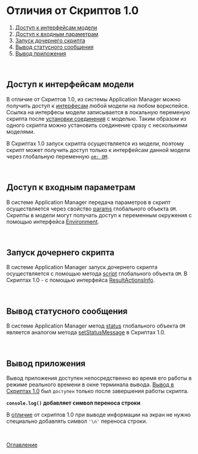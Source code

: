# Отличия от Скриптов 1.0

1. [Доступ к интерфейсам модели](#modelAccess)
1. [Доступ к входным параметрам](#inputParams)
1. [Запуск дочернего скрипта](#runScript)
1. [Вывод статусного сообщения](#status)
1. [Вывод приложения](#asyncOutput)

&nbsp;

## Доступ к интерфейсам модели<a name="modelAccess"></a>

В отличие от Скриптов 1.0, из системы Application Manager можно получить доступ к [интерфесам](./API/om.md) любой модели на любом воркспейсе. Ссылка на интерфесы модели записывается в локальную переменую скрипта после [установки соединения](./API/API.md#modelConnect) с моделью. Таким образом из одного скрипта можно установить соединение сразу с несколькими моделями.

В Скриптах 1.0 запуск скрипта осуществляется из модели, поэтому скрипт может получить доступ только к интерфейсам данной модели через глобальную переменную [`om: OM`](https://github.com/optimacros/scripts_documentation/blob/main/appendix/constraints.md#singleModel).

&nbsp;

## Доступ к входным параметрам<a name="inputParams"></a>

В системе Application Manager передача параметров в скрипт осуществляется через свойство [params](./API/API.md#inputParams) глобального объекта `OM`. Скрипты в модели могут получать доступ к переменным окружения с помощью интерфейса [Environment](https://github.com/optimacros/scripts_documentation/blob/main/API/env.md#Environment).

&nbsp;

## Запуск дочернего скрипта<a name="runScript"></a>

В системе Application Manager запуск дочернего скрипта осуществляется с помощью метода [script](./API/API.md#runScript) глобального объекта `OM`. В Скриптах 1.0 - с помощью интерфейса [ResultActionsInfo](https://github.com/optimacros/scripts_documentation/blob/main/API/scriptChains.md#ResultActionsInfo).

&nbsp;

## Вывод статусного сообщения<a name="status"></a>

В системе Application Manager метод [status](./API/API.md#status) глобального объекта `OM` является аналогом метода [setStatusMessage](https://github.com/optimacros/scripts_documentation/blob/main/API/common.md#RequestManager.setStatusMessage) в Скриптах 1.0.

&nbsp;

## Вывод приложения<a name="asyncOutput"></a>

Вывод приложения доступен непосредственно во время его работы в режиме реального времени в окне терминала вывода. [Вывод в Скриптах 1.0](https://github.com/optimacros/scripts_documentation/blob/main/appendix/constraints.md#syncOutput) был `доступен` только после завершения работы скрипта.

**`console.log()` добавляет символ переноса строки**<a name="lineBreak"></a>

В [отличие](https://github.com/optimacros/scripts_documentation/blob/main/appendix/constraints.md#noLineBreak) от скриптов 1.0 при выводе информации на экран не нужно специально добавлять символ `'\n'` переноса строки.

&nbsp;

[Оглавление](./README.md)
